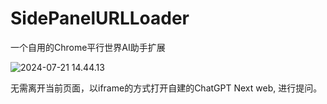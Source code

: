 # SidePanelURLLoader
一个自用的Chrome平行世界AI助手扩展



![2024-07-21 14.44.13](https://cdn.fangyuanxiaozhan.com/assets/1721544488421CtHZWEfx.gif)



无需离开当前页面，以iframe的方式打开自建的ChatGPT Next web, 进行提问。 
